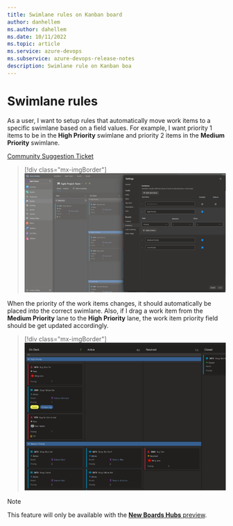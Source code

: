 ```yaml
---
title: Swimlane rules on Kanban board
author: danhellem
ms.author: dahellem
ms.date: 10/11/2022
ms.topic: article
ms.service: azure-devops
ms.subservice: azure-devops-release-notes
description: Swimlane rule on Kanban boa
---
```


# Swimlane rules

As a user, I want to setup rules that automatically move work items to a specific swimlane based on a field values. For example, I want priority 1 items to be in the **High Priority** swimlane and priority 2 items in the **Medium Priority** swimlane. 

[Community Suggestion Ticket](https://developercommunity.visualstudio.com/t/swimlanes-rules/365710)

> [!div class="mx-imgBorder"]
> ![Creating a swimlane rule](media/boards-swimlane-rules-1.png)

When the priority of the work items changes, it should automatically be placed into the correct swimlane. Also, if I drag a work item from the **Medium Priority** lane to the **High Priority** lane, the work item priority field should be get updated accordingly.

> [!div class="mx-imgBorder"]
> ![Showing items in the right swimlanes](media/boards-swimlane-rules-2.png)

> [!NOTE]
> This feature will only be available with the [**New Boards Hubs** preview](https://devblogs.microsoft.com/devops/new-boards-hub-public-preview/).
